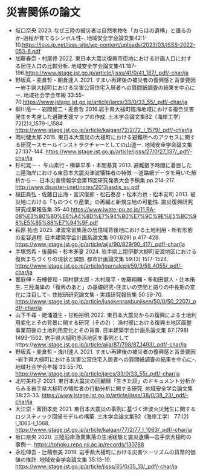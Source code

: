 # 災害関係の論文

- 坂口奈央 2023. なぜ三陸の被災者は自然地物を「おらほの遺構」と語るのか-過程が育てるシンボル性-. 地域安全学会論文集42:1-10.https://isss.jp.net/isss-site/wp-content/uploads/2023/03/ISSS-2022-053-6.pdf
- 加藤春奈・村尾修 2022. 東日本大震災復興市街地における計画人口に対する居住人口の比較分析. 地域安全学会論文集41:187-196.https://www.jstage.jst.go.jp/article/jisss/41/0/41_187/_pdf/-char/ja
- 野坂真・麦倉哲・朝倉達人 2021. すまい再建後の被災者の復興感と背景要因ー岩手県大槌町における災害公営住宅入居者への質問紙調査の結果を中心にー. 地域社会学会年報 33:55-70.https://www.jstage.jst.go.jp/article/jarcs/33/0/33_55/_pdf/-char/ja
- 柳川竜一・岩間俊二・麦倉哲 2016.岩手県大槌町臨海地域における複合災害発生を考慮した避難支援マップの作成. 土木学会論文集B2（海岸工学）  72(2):I_1579-I_1584. https://www.jstage.jst.go.jp/article/kaigan/72/2/72_I_1579/_pdf/-char/ja
- 岡村健太郎 2015. 東日本大震災の大槌町における避難所へのアクセスに関する研究ースモールインストラクチャーとしての山道ー. 地域安全学会論文集 27:137-144. https://www.jstage.jst.go.jp/article/jisss/27/0/27_137/_pdf/-char/ja
- 杉村晃一・ 牛山素行・横幕早季・本間基寛 2013. 避難猶予時間に着目した三陸海岸における東日本大震災津波犠牲者の特徴 －道路網データを用いた解析から－. 日本災害情報学会第15回研究発表大会予稿集 pp.214-217. http://www.disaster-i.net/notes/2013jasdis_su.pdf
- 植田眞弘・佐藤日出海・宮沢俊郎・松石泰彦・松本力也・松本安司 2013. 被災地における「ものづくり産業」の再編と新規立地の可能性. 震災復興研究研究成果報告集 35-40.https://www.iwate-pu.ac.jp/11.RA-08%E3%80%80%E6%A4%8D%E7%94%B0%E7%9C%9E%E5%BC%98%E5%85%88%E7%94%9F.pdf
- 萩原 拓也 2025. 津波常習集落の居住域背後地における土地利用・所有形態の変容過程. 日本建築学会計画系論文集 90:(829) p.417-428. https://www.jstage.jst.go.jp/article/aija/90/829/90_417/_pdf/-char/ja
- 手塚悠希・後藤純・杉本茅夏 2024. 岩手県上閉伊郡大槌町安渡地区における復興まちづくりの現状と課題. 都市計画論文集 59:(3) 1517-1524. https://www.jstage.jst.go.jp/article/journalcpij/59/3/59_4055/_pdf/-char/ja
- 饗庭伸・石榑督和・岡村健太郎・木村周平・佐藤翔輔・多和田健人・辻本侑生. 三陸海岸の「復興のあと」の基礎研究-住まいの空間と語りの中長期の変化に注目して-. 住総研研究論文集・実践研究報告集 50:59-70. https://www.jstage.jst.go.jp/article/jusokenronbunjisen/50/0/50_2207/_pdf/-char/ja
- 山下千尋・姥浦道生・甘粕裕明 2022. 東日本大震災からの復興による土地利用変化とその背景に関する研究（その2）： 漁村部における復興土地区画整事業前後の土地利用変化とその背景. 日本建築学会計画系論文集 87:(798) 1493-1502.
岩手県大槌町赤浜地区を事例としてhttps://www.jstage.jst.go.jp/article/aija/87/798/87_1493/_pdf/-char/ja
- 野坂真・麦倉哲・浅川達人 2021. すまい再建後の被災者の復興感と背景要因 -岩手県大槌󠄀町における災害公営住宅入居者への質問紙調査の結果を中心に-. 地域社会学会年報 33:55-70. https://www.jstage.jst.go.jp/article/jarcs/33/0/33_55/_pdf/-char/ja
- 北村美和子 2021. 東日本大震災の回顧録「生きた証」のドキュメント分析からみる岩手県大槌町の犠牲者の行動分析に関する研究. 地域安全学会論文集 38:23-33. https://www.jstage.jst.go.jp/article/jisss/38/0/38_23/_pdf/-char/ja
- 大江崇・富田孝史 2021. 東日本大震災の事例に基づく津波火災発生に関するロジスティック回帰モデルの構築. 土木学会論文集B2（海岸工学） 77:(2) I_1063-I_1068. https://www.jstage.jst.go.jp/article/kaigan/77/2/77_I_1063/_pdf/-char/ja
- 坂口奈央 2020. 三陸沿岸漁業集落の生活経験と震災遺構―岩手県大槌町の事例―. https://tohoku.repo.nii.ac.jp/records/130788
- 永松伸吾・辻萌奈美 2019. 岩手県大槌町における災害ツーリズムの貨幣的価値の推計. 地域安全学会論文集 35:13-19. https://www.jstage.jst.go.jp/article/jisss/35/0/35_13/_pdf/-char/ja


